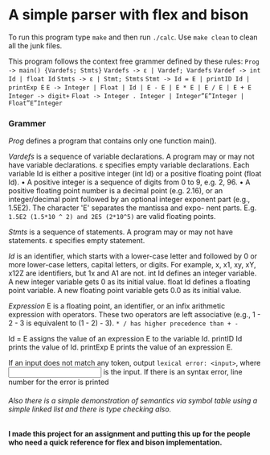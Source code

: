 # A simple parser with flex and bison

To run this program type `make` and then run `./calc`. Use `make clean` to clean all the junk files.

This program follows the context free grammer defined by these rules:
`Prog -> main() {Vardefs; Stmts}`
`Vardefs -> ε | Vardef; Vardefs`
`Vardef -> int Id | float Id`
`Stmts -> ε | Stmt; Stmts`
`Stmt -> Id = E | printID Id | printExp E`
`E -> Integer | Float | Id | E - E | E * E | E / E | E + E`
`Integer -> digit+`
`Float -> Integer . Integer | Integer”E”Integer | Float”E”Integer`

### Grammer

*Prog* defines a program that contains only one function main().

*Vardefs* is a sequence of variable declarations. A program may or may not have variable declarations. ε specifies empty variable declarations. Each variable Id is either a positive integer (int Id) or a positive floating point (float Id).
• A positive integer is a sequence of digits from 0 to 9, e.g. 2, 96.
• A positive floating point number is a decimal point (e.g. 2.16), or an integer/decimal point followed
by an optional integer exponent part (e.g., 1.5E2). The character 'E' separates the mantissa and expo- nent parts. E.g. `1.5E2 (1.5*10 ^ 2) and 2E5 (2*10^5)` are valid floating points.

*Stmts* is a sequence of statements. A program may or may not have statements. ε specifies empty statement.

*Id* is an identifier, which starts with a lower-case letter and followed by 0 or more lower-case letters, capital letters, or digits. For example, x, x1, xy, xY, x12Z are identifiers, but 1x and A1 are not. int Id defines an integer variable. A new integer variable gets 0 as its initial value. float Id defines a floating point variable. A new floating point variable gets 0.0 as its initial value.

*Expression* E is a floating point, an identifier, or an infix arithmetic expression with operators. These two operators are left associative (e.g., 1 - 2 - 3 is equivalent to (1 - 2) - 3). `* / has higher precedence than + -`

Id = E assigns the value of an expression E to the variable Id. printID Id prints the value of Id. printExp E prints the value of an expression E.

If an input does not match any token, output `lexical error: <input>`, where <input> is the input.
If there is an syntax error, line number for the error is printed

###### Also there is a simple demonstration of semantics via symbol table using a simple linked list and there is type checking also.

#### I made this project for an assignment and putting this up for the people who need a quick reference for flex and bison implementation.